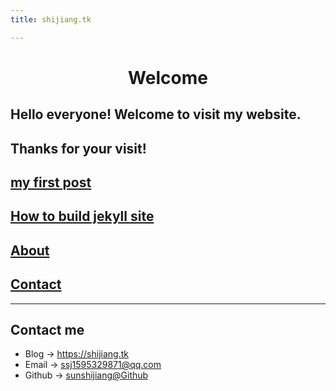 ```yaml
---
title: shijiang.tk

---
```


# <center> Welcome 
## Hello everyone! Welcome to visit my website. 
## Thanks for your visit!

## [my first post](_post/2022-07-28-first-post.md)

## [How to build jekyll site](_post/2022-07-28-how-to-build-jekyll.md)

## [About](/about.md)
## [Contact](/contact.md)
---

## Contact me

* Blog -> <https://shijiang.tk>
* Email -> <ssj1595329871@qq.com>
* Github -> [sunshijiang@Github](https://github.com/sunshijiang)

